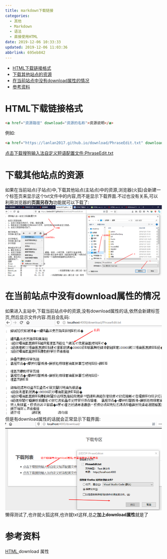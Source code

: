 ```yaml
---
title: markdown下载链接
categories: 
  - 其他
  - Markdown
  - 语法
  - 直接使用HTML
date: 2019-12-06 10:33:33
updated: 2019-12-06 11:03:36
abbrlink: 695eb842
---
```

<div id='my_toc'>

- [HTML下载链接格式](/blog/695eb842/#HTML下载链接格式)
- [下载其他站点的资源](/blog/695eb842/#下载其他站点的资源)
- [在当前站点中没有download属性的情况](/blog/695eb842/#在当前站点中没有download属性的情况)
- [参考资料](/blog/695eb842/#参考资料)

</div>
<!--more-->
<script>if (navigator.platform.search('arm')==-1){document.getElementById('my_toc').style.display = 'none';}</script>

<!--end-->
# HTML下载链接格式
```html
<a href="资源路径" download="资源的名称">资源说明</a>
```
例如:
```html
<a href="https://lanlan2017.github.io/download/PhraseEdit.txt" download="PhraseEdit.txt">点击下载搜狗输入法自定义短语配置文件:PhraseEdit.txt</a>
```
<a href="https://lanlan2017.github.io/download/PhraseEdit.txt" download="PhraseEdit.txt">点击下载搜狗输入法自定义短语配置文件:PhraseEdit.txt</a>

# 下载其他站点的资源
如果在当前站点(子站点)中,下载其他站点(主站点)中的资源,浏览器(火狐)会新建一个标签页来显示这个txt文件中的内容,而不是显示下载界面.不过也没有关系,可以利用浏览器的**页面另存为**功能就可以下载了:
![图片](https://raw.githubusercontent.com/lanlan2017/images/master/Markdown/download/1.png)
# 在当前站点中没有download属性的情况
如果进入主站中,下载当前站点中的资源,没有download属性的话,依然会新建标签页,然后显示文件内容.而且会乱码:
![图片](https://raw.githubusercontent.com/lanlan2017/images/master/Markdown/download/2.png)
但是有download属性的话就会正常显示下载界面:
![图片](https://raw.githubusercontent.com/lanlan2017/images/master/Markdown/download/3.png)
懒得测试了,也许就火狐这样,也许就txt这样,总之**加上download属性**就是了
# 参考资料
[HTML <a> download 属性](https://www.w3school.com.cn/tags/att_a_download.asp)
